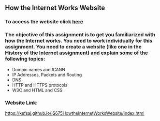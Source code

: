 
## How the Internet Works Website
### To access the website click [here](https://kefsaj.github.io/IS675HowtheInternetWorksWebsite/index.html)
 
### The objective of this assignment is to get you familiarized with how the Internet works. You need to work individually for this assignment. You need to create a website (like one in the History of the Internet assignment) and explain some of the following topics:
* Domain names and ICANN
* IP Addresses, Packets and Routing
* DNS
* HTTP and HTTPS protocols
* W3C and HTML and CSS


### Website Link:
https://kefsaj.github.io/IS675HowtheInternetWorksWebsite/index.html
